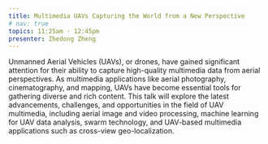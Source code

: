 ```yaml
---
title: Multimedia UAVs Capturing the World from a New Perspective
# nav: true
topics: 11:25am - 12:45pm
presenter: Zhedong Zheng
---
```


Unmanned Aerial Vehicles (UAVs), or drones, have gained significant attention for their ability to capture high-quality multimedia data from aerial perspectives. As multimedia applications like aerial photography, cinematography, and mapping, UAVs have become essential tools for gathering diverse and rich content. This talk will explore the latest advancements, challenges, and opportunities in the field of UAV multimedia, including aerial image and video processing, machine learning for UAV data analysis, swarm technology, and UAV-based multimedia applications such as cross-view geo-localization.
